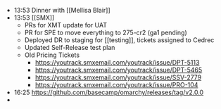 - 13:53 Dinner with [[Mellisa Blair]]
- 13:53 [[SMX]]
	- PRs for XMT update for UAT
	- PR for SPE to move everything to 275-cr2 (ga1 pending)
	- Deployed DR to staging for [[testing]], tickets assigned to Cedrec
	- Updated Self-Release test plan
	- Old Pricing Tickets
		- https://youtrack.smxemail.com/youtrack/issue/DPT-5113
		- https://youtrack.smxemail.com/youtrack/issue/DPT-5465
		- https://youtrack.smxemail.com/youtrack/issue/SSV-2779
		- https://youtrack.smxemail.com/youtrack/issue/PRO-104
- 16:25 https://github.com/basecamp/omarchy/releases/tag/v2.0.0
-